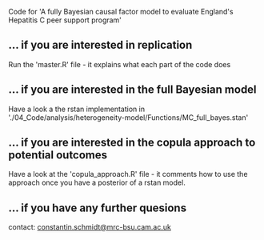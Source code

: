 Code for 'A fully Bayesian causal factor model to evaluate England's Hepatitis C peer support program'

## ... if you are interested in replication
Run the 'master.R' file - it explains what each part of the code does

## ... if you are interested in the full Bayesian model
Have a look a the rstan implementation in './04_Code/analysis/heterogeneity-model/Functions/MC_full_bayes.stan'

## ... if you are interested in the copula approach to potential outcomes
Have a look at the 'copula_approach.R' file - it comments how to use the approach once you have a posterior of a rstan model.

## ... if you have any further quesions
contact: constantin.schmidt@mrc-bsu.cam.ac.uk
